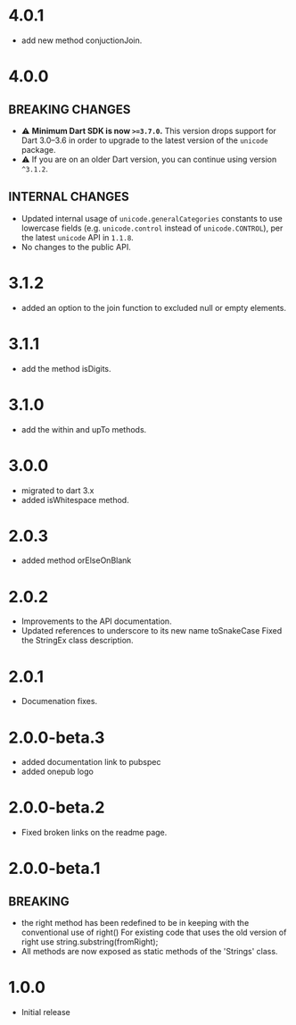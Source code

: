 # 4.0.1
- add new method conjuctionJoin.

# 4.0.0

## BREAKING CHANGES

- ⚠️ **Minimum Dart SDK is now `>=3.7.0`.** This version drops support for Dart 3.0–3.6 in order to upgrade to the latest version of the `unicode` package.
- ⚠️ If you are on an older Dart version, you can continue using version `^3.1.2`.

## INTERNAL CHANGES

- Updated internal usage of `unicode.generalCategories` constants to use lowercase fields (e.g. `unicode.control` instead of `unicode.CONTROL`), per the latest `unicode` API in `1.1.8`.
- No changes to the public API.

# 3.1.2
- added an option to the join function to excluded null or empty elements.

# 3.1.1
- add the method isDigits.

# 3.1.0
- add the within and upTo methods.
# 3.0.0
- migrated to dart 3.x
- added isWhitespace method.

# 2.0.3
- added method orElseOnBlank

# 2.0.2
- Improvements to the API documentation.
- Updated references to underscore to its new name toSnakeCase Fixed the StringEx class description.

# 2.0.1
- Documenation fixes.

# 2.0.0-beta.3
- added documentation link to pubspec
- added onepub logo

# 2.0.0-beta.2
- Fixed broken links on the readme page.

# 2.0.0-beta.1

## BREAKING
- the right method has been redefined to be in keeping with the conventional use of right()
  For existing code that uses the old version of right use string.substring(fromRight);
- All methods are now exposed as static methods of the 'Strings' class.



# 1.0.0

- Initial release
